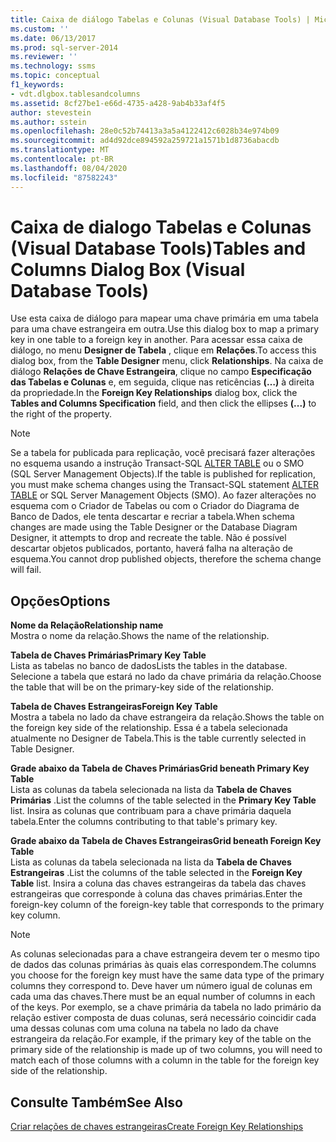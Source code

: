```yaml
---
title: Caixa de diálogo Tabelas e Colunas (Visual Database Tools) | Microsoft Docs
ms.custom: ''
ms.date: 06/13/2017
ms.prod: sql-server-2014
ms.reviewer: ''
ms.technology: ssms
ms.topic: conceptual
f1_keywords:
- vdt.dlgbox.tablesandcolumns
ms.assetid: 8cf27be1-e66d-4735-a428-9ab4b33af4f5
author: stevestein
ms.author: sstein
ms.openlocfilehash: 28e0c52b74413a3a5a4122412c6028b34e974b09
ms.sourcegitcommit: ad4d92dce894592a259721a1571b1d8736abacdb
ms.translationtype: MT
ms.contentlocale: pt-BR
ms.lasthandoff: 08/04/2020
ms.locfileid: "87582243"
---
```

# <a name="tables-and-columns-dialog-box-visual-database-tools"></a><span data-ttu-id="bff94-102">Caixa de dialogo Tabelas e Colunas (Visual Database Tools)</span><span class="sxs-lookup"><span data-stu-id="bff94-102">Tables and Columns Dialog Box (Visual Database Tools)</span></span>
  <span data-ttu-id="bff94-103">Use esta caixa de diálogo para mapear uma chave primária em uma tabela para uma chave estrangeira em outra.</span><span class="sxs-lookup"><span data-stu-id="bff94-103">Use this dialog box to map a primary key in one table to a foreign key in another.</span></span> <span data-ttu-id="bff94-104">Para acessar essa caixa de diálogo, no menu **Designer de Tabela** , clique em **Relações**.</span><span class="sxs-lookup"><span data-stu-id="bff94-104">To access this dialog box, from the **Table Designer** menu, click **Relationships**.</span></span> <span data-ttu-id="bff94-105">Na caixa de diálogo **Relações de Chave Estrangeira**, clique no campo **Especificação das Tabelas e Colunas** e, em seguida, clique nas reticências **(…)** à direita da propriedade.</span><span class="sxs-lookup"><span data-stu-id="bff94-105">In the **Foreign Key Relationships** dialog box, click the **Tables and Columns Specification** field, and then click the ellipses **(...)** to the right of the property.</span></span>  
  
> [!NOTE]  
>  <span data-ttu-id="bff94-106">Se a tabela for publicada para replicação, você precisará fazer alterações no esquema usando a instrução Transact-SQL [ALTER TABLE](/sql/t-sql/statements/alter-table-transact-sql) ou o SMO (SQL Server Management Objects).</span><span class="sxs-lookup"><span data-stu-id="bff94-106">If the table is published for replication, you must make schema changes using the Transact-SQL statement [ALTER TABLE](/sql/t-sql/statements/alter-table-transact-sql) or SQL Server Management Objects (SMO).</span></span> <span data-ttu-id="bff94-107">Ao fazer alterações no esquema com o Criador de Tabelas ou com o Criador do Diagrama de Banco de Dados, ele tenta descartar e recriar a tabela.</span><span class="sxs-lookup"><span data-stu-id="bff94-107">When schema changes are made using the Table Designer or the Database Diagram Designer, it attempts to drop and recreate the table.</span></span> <span data-ttu-id="bff94-108">Não é possível descartar objetos publicados, portanto, haverá falha na alteração de esquema.</span><span class="sxs-lookup"><span data-stu-id="bff94-108">You cannot drop published objects, therefore the schema change will fail.</span></span>  
  
## <a name="options"></a><span data-ttu-id="bff94-109">Opções</span><span class="sxs-lookup"><span data-stu-id="bff94-109">Options</span></span>  
 <span data-ttu-id="bff94-110">**Nome da Relação**</span><span class="sxs-lookup"><span data-stu-id="bff94-110">**Relationship name**</span></span>  
 <span data-ttu-id="bff94-111">Mostra o nome da relação.</span><span class="sxs-lookup"><span data-stu-id="bff94-111">Shows the name of the relationship.</span></span>  
  
 <span data-ttu-id="bff94-112">**Tabela de Chaves Primárias**</span><span class="sxs-lookup"><span data-stu-id="bff94-112">**Primary Key Table**</span></span>  
 <span data-ttu-id="bff94-113">Lista as tabelas no banco de dados</span><span class="sxs-lookup"><span data-stu-id="bff94-113">Lists the tables in the database.</span></span> <span data-ttu-id="bff94-114">Selecione a tabela que estará no lado da chave primária da relação.</span><span class="sxs-lookup"><span data-stu-id="bff94-114">Choose the table that will be on the primary-key side of the relationship.</span></span>  
  
 <span data-ttu-id="bff94-115">**Tabela de Chaves Estrangeiras**</span><span class="sxs-lookup"><span data-stu-id="bff94-115">**Foreign Key Table**</span></span>  
 <span data-ttu-id="bff94-116">Mostra a tabela no lado da chave estrangeira da relação.</span><span class="sxs-lookup"><span data-stu-id="bff94-116">Shows the table on the foreign key side of the relationship.</span></span> <span data-ttu-id="bff94-117">Essa é a tabela selecionada atualmente no Designer de Tabela.</span><span class="sxs-lookup"><span data-stu-id="bff94-117">This is the table currently selected in Table Designer.</span></span>  
  
 <span data-ttu-id="bff94-118">**Grade abaixo da Tabela de Chaves Primárias**</span><span class="sxs-lookup"><span data-stu-id="bff94-118">**Grid beneath Primary Key Table**</span></span>  
 <span data-ttu-id="bff94-119">Lista as colunas da tabela selecionada na lista da **Tabela de Chaves Primárias** .</span><span class="sxs-lookup"><span data-stu-id="bff94-119">List the columns of the table selected in the **Primary Key Table** list.</span></span> <span data-ttu-id="bff94-120">Insira as colunas que contribuam para a chave primária daquela tabela.</span><span class="sxs-lookup"><span data-stu-id="bff94-120">Enter the columns contributing to that table's primary key.</span></span>  
  
 <span data-ttu-id="bff94-121">**Grade abaixo da Tabela de Chaves Estrangeiras**</span><span class="sxs-lookup"><span data-stu-id="bff94-121">**Grid beneath Foreign Key Table**</span></span>  
 <span data-ttu-id="bff94-122">Lista as colunas da tabela selecionada na lista da **Tabela de Chaves Estrangeiras** .</span><span class="sxs-lookup"><span data-stu-id="bff94-122">List the columns of the table selected in the **Foreign Key Table** list.</span></span> <span data-ttu-id="bff94-123">Insira a coluna das chaves estrangeiras da tabela das chaves estrangeiras que corresponde à coluna das chaves primárias.</span><span class="sxs-lookup"><span data-stu-id="bff94-123">Enter the foreign-key column of the foreign-key table that corresponds to the primary key column.</span></span>  
  
> [!NOTE]  
>  <span data-ttu-id="bff94-124">As colunas selecionadas para a chave estrangeira devem ter o mesmo tipo de dados das colunas primárias às quais elas correspondem.</span><span class="sxs-lookup"><span data-stu-id="bff94-124">The columns you choose for the foreign key must have the same data type of the primary columns they correspond to.</span></span> <span data-ttu-id="bff94-125">Deve haver um número igual de colunas em cada uma das chaves.</span><span class="sxs-lookup"><span data-stu-id="bff94-125">There must be an equal number of columns in each of the keys.</span></span> <span data-ttu-id="bff94-126">Por exemplo, se a chave primária da tabela no lado primário da relação estiver composta de duas colunas, será necessário coincidir cada uma dessas colunas com uma coluna na tabela no lado da chave estrangeira da relação.</span><span class="sxs-lookup"><span data-stu-id="bff94-126">For example, if the primary key of the table on the primary side of the relationship is made up of two columns, you will need to match each of those columns with a column in the table for the foreign key side of the relationship.</span></span>  
  
## <a name="see-also"></a><span data-ttu-id="bff94-127">Consulte Também</span><span class="sxs-lookup"><span data-stu-id="bff94-127">See Also</span></span>  
 [<span data-ttu-id="bff94-128">Criar relações de chaves estrangeiras</span><span class="sxs-lookup"><span data-stu-id="bff94-128">Create Foreign Key Relationships</span></span>](../../relational-databases/tables/create-foreign-key-relationships.md)  
  
  
